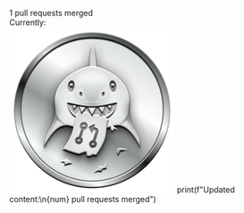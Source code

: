 1 pull requests merged<br>Currently:<br>![pull-shark](images/pull-shark-silver.png)
print(f"Updated content:\n{num} pull requests merged")
